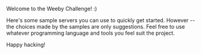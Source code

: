 Welcome to the Weeby Challenge! :)

Here's some sample servers you can use to quickly get started. However -- the
choices made by the samples are only suggestions. Feel free to use whatever
programming language and tools you feel suit the project.

Happy hacking!
